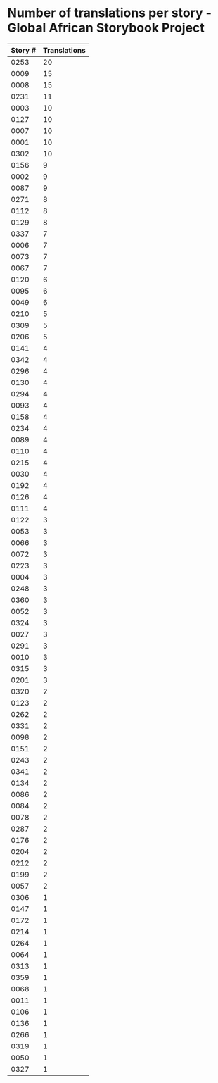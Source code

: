 # Number of translations per story - Global African Storybook Project

Story # | Translations
------- | ------------
0253 | 20
0009 | 15
0008 | 15
0231 | 11
0003 | 10
0127 | 10
0007 | 10
0001 | 10
0302 | 10
0156 | 9
0002 | 9
0087 | 9
0271 | 8
0112 | 8
0129 | 8
0337 | 7
0006 | 7
0073 | 7
0067 | 7
0120 | 6
0095 | 6
0049 | 6
0210 | 5
0309 | 5
0206 | 5
0141 | 4
0342 | 4
0296 | 4
0130 | 4
0294 | 4
0093 | 4
0158 | 4
0234 | 4
0089 | 4
0110 | 4
0215 | 4
0030 | 4
0192 | 4
0126 | 4
0111 | 4
0122 | 3
0053 | 3
0066 | 3
0072 | 3
0223 | 3
0004 | 3
0248 | 3
0360 | 3
0052 | 3
0324 | 3
0027 | 3
0291 | 3
0010 | 3
0315 | 3
0201 | 3
0320 | 2
0123 | 2
0262 | 2
0331 | 2
0098 | 2
0151 | 2
0243 | 2
0341 | 2
0134 | 2
0086 | 2
0084 | 2
0078 | 2
0287 | 2
0176 | 2
0204 | 2
0212 | 2
0199 | 2
0057 | 2
0306 | 1
0147 | 1
0172 | 1
0214 | 1
0264 | 1
0064 | 1
0313 | 1
0359 | 1
0068 | 1
0011 | 1
0106 | 1
0136 | 1
0266 | 1
0319 | 1
0050 | 1
0327 | 1
